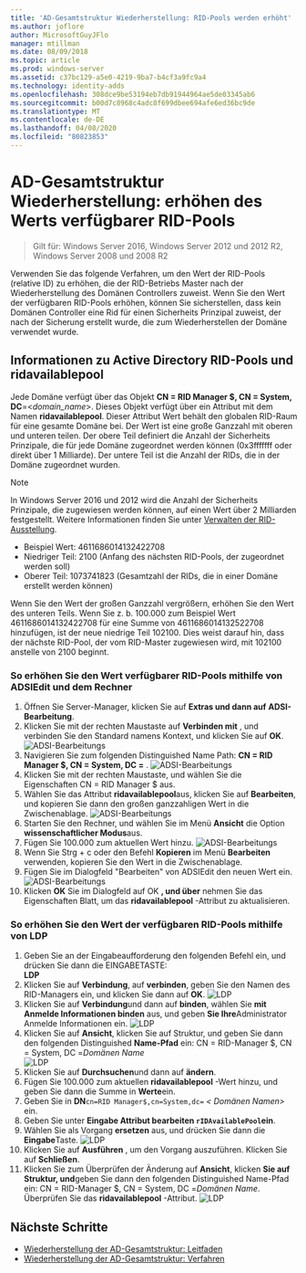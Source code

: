 ```yaml
---
title: 'AD-Gesamtstruktur Wiederherstellung: RID-Pools werden erhöht'
ms.author: joflore
author: MicrosoftGuyJFlo
manager: mtillman
ms.date: 08/09/2018
ms.topic: article
ms.prod: windows-server
ms.assetid: c37bc129-a5e0-4219-9ba7-b4cf3a9fc9a4
ms.technology: identity-adds
ms.openlocfilehash: 308dce9be53194eb7db91944964ae5de03345ab6
ms.sourcegitcommit: b00d7c8968c4adc8f699dbee694afe6ed36bc9de
ms.translationtype: MT
ms.contentlocale: de-DE
ms.lasthandoff: 04/08/2020
ms.locfileid: "80823853"
---
```

# <a name="ad-forest-recovery---raising-the-value-of-available-rid-pools"></a>AD-Gesamtstruktur Wiederherstellung: erhöhen des Werts verfügbarer RID-Pools 

>Gilt für: Windows Server 2016, Windows Server 2012 und 2012 R2, Windows Server 2008 und 2008 R2

Verwenden Sie das folgende Verfahren, um den Wert der RID-Pools (relative ID) zu erhöhen, die der RID-Betriebs Master nach der Wiederherstellung des Domänen Controllers zuweist. Wenn Sie den Wert der verfügbaren RID-Pools erhöhen, können Sie sicherstellen, dass kein Domänen Controller eine Rid für einen Sicherheits Prinzipal zuweist, der nach der Sicherung erstellt wurde, die zum Wiederherstellen der Domäne verwendet wurde. 

## <a name="about-active-directory-rid-pools-and-ridavailablepool"></a>Informationen zu Active Directory RID-Pools und ridavailablepool

Jede Domäne verfügt über das Objekt **CN = RID Manager $, CN = System, DC**=<*domain_name*>. Dieses Objekt verfügt über ein Attribut mit dem Namen **ridavailablepool**. Dieser Attribut Wert behält den globalen RID-Raum für eine gesamte Domäne bei. Der Wert ist eine große Ganzzahl mit oberen und unteren teilen. Der obere Teil definiert die Anzahl der Sicherheits Prinzipale, die für jede Domäne zugeordnet werden können (0x3fffffff oder direkt über 1 Milliarde). Der untere Teil ist die Anzahl der RIDs, die in der Domäne zugeordnet wurden. 
  
> [!NOTE]
> In Windows Server 2016 und 2012 wird die Anzahl der Sicherheits Prinzipale, die zugewiesen werden können, auf einen Wert über 2 Milliarden festgestellt. Weitere Informationen finden Sie unter [Verwalten der RID-Ausstellung](https://technet.microsoft.com/library/jj574229.aspx). 
  
- Beispiel Wert: 4611686014132422708  
- Niedriger Teil: 2100 (Anfang des nächsten RID-Pools, der zugeordnet werden soll)  
- Oberer Teil: 1073741823 (Gesamtzahl der RIDs, die in einer Domäne erstellt werden können)  
  
Wenn Sie den Wert der großen Ganzzahl vergrößern, erhöhen Sie den Wert des unteren Teils. Wenn Sie z. b. 100.000 zum Beispiel Wert 4611686014132422708 für eine Summe von 4611686014132522708 hinzufügen, ist der neue niedrige Teil 102100. Dies weist darauf hin, dass der nächste RID-Pool, der vom RID-Master zugewiesen wird, mit 102100 anstelle von 2100 beginnt. 
  
### <a name="to-raise-the-value-of-available-rid-pools-using-adsiedit-and-the-calculator"></a>So erhöhen Sie den Wert verfügbarer RID-Pools mithilfe von ADSIEdit und dem Rechner

1. Öffnen Sie Server-Manager, klicken Sie auf **Extras und dann auf** **ADSI-Bearbeitung**.
2. Klicken Sie mit der rechten Maustaste auf **Verbinden mit** , und verbinden Sie den Standard namens Kontext, und klicken Sie auf **OK**.
   ![ADSI-Bearbeitungs](media/AD-Forest-Recovery-Raise-RID-Pool/adsi1.png) 
3. Navigieren Sie zum folgenden Distinguished Name Path: **CN = RID Manager $, CN = System, DC =<domain name>** .
   ![ADSI-Bearbeitungs](media/AD-Forest-Recovery-Raise-RID-Pool/adsi2.png) 
3. Klicken Sie mit der rechten Maustaste, und wählen Sie die Eigenschaften CN = RID Manager $ aus. 
4. Wählen Sie das Attribut **ridavailablepool**aus, klicken Sie auf **Bearbeiten**, und kopieren Sie dann den großen ganzzahligen Wert in die Zwischenablage.
   ![ADSI-Bearbeitungs](media/AD-Forest-Recovery-Raise-RID-Pool/adsi3.png)  
5. Starten Sie den Rechner, und wählen Sie im Menü **Ansicht** die Option **wissenschaftlicher Modus**aus. 
6. Fügen Sie 100.000 zum aktuellen Wert hinzu.
   ![ADSI-Bearbeitungs](media/AD-Forest-Recovery-Raise-RID-Pool/adsi4.png) 
7. Wenn Sie Strg + c oder den Befehl **Kopieren** im Menü **Bearbeiten** verwenden, kopieren Sie den Wert in die Zwischenablage. 
8. Fügen Sie im Dialogfeld "Bearbeiten" von ADSIEdit den neuen Wert ein. 
   ![ADSI-Bearbeitungs](media/AD-Forest-Recovery-Raise-RID-Pool/adsi5.png) 
9. Klicken **OK** Sie im Dialogfeld auf OK **, und über** nehmen Sie das Eigenschaften Blatt, um das **ridavailablepool** -Attribut zu aktualisieren. 
  
### <a name="to-raise-the-value-of-available-rid-pools-using-ldp"></a>So erhöhen Sie den Wert der verfügbaren RID-Pools mithilfe von LDP  
  
1. Geben Sie an der Eingabeaufforderung den folgenden Befehl ein, und drücken Sie dann die EINGABETASTE:  
   **LDP**  
2. Klicken Sie auf **Verbindung**, auf **verbinden**, geben Sie den Namen des RID-Managers ein, und klicken Sie dann auf **OK**. 
   ![LDP](media/AD-Forest-Recovery-Raise-RID-Pool/ldp1.png)
3. Klicken Sie auf **Verbindung**und dann auf **binden**, wählen Sie **mit Anmelde Informationen binden** aus, und geben **Sie Ihre**Administrator Anmelde Informationen ein. 
   ![LDP](media/AD-Forest-Recovery-Raise-RID-Pool/ldp2.png)
4. Klicken Sie auf **Ansicht**, klicken Sie auf Struktur, und geben Sie dann den folgenden Distinguished **Name-Pfad** ein: CN = RID-Manager $, CN = System, DC =*Domänen Name*  
   ![LDP](media/AD-Forest-Recovery-Raise-RID-Pool/ldp3.png)
5. Klicken Sie auf **Durchsuchen**und dann auf **ändern**. 
6. Fügen Sie 100.000 zum aktuellen **ridavailablepool** -Wert hinzu, und geben Sie dann die Summe in **Werte**ein. 
7. Geben Sie in **DN**`cn=RID Manager$,cn=System,dc=` *< Domänen Namen\>* ein. 
8. Geben Sie unter **Eingabe Attribut bearbeiten `rIDAvailablePool`ein**. 
9. Wählen Sie als Vorgang **ersetzen** aus, und drücken Sie dann die **Eingabe**Taste.
   ![LDP](media/AD-Forest-Recovery-Raise-RID-Pool/ldp4.png) 
10. Klicken Sie auf **Ausführen** , um den Vorgang auszuführen. Klicken Sie auf **Schließen**.
11. Klicken Sie zum Überprüfen der Änderung auf **Ansicht**, klicken **Sie auf Struktur, und**geben Sie dann den folgenden Distinguished Name-Pfad ein: CN = RID-Manager $, CN = System, DC =*Domänen Name*.   Überprüfen Sie das **ridavailablepool** -Attribut. 
   ![LDP](media/AD-Forest-Recovery-Raise-RID-Pool/ldp5.png)

## <a name="next-steps"></a>Nächste Schritte

- [Wiederherstellung der AD-Gesamtstruktur: Leitfaden](AD-Forest-Recovery-Guide.md)
- [Wiederherstellung der AD-Gesamtstruktur: Verfahren](AD-Forest-Recovery-Procedures.md)
